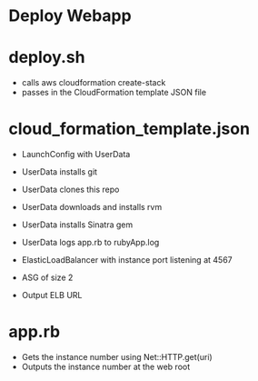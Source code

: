 # Deploy Webapp

# deploy.sh

 - calls aws cloudformation create-stack
 - passes in the CloudFormation template JSON file

# cloud_formation_template.json

 - LaunchConfig with UserData

  - UserData installs git
  - UserData clones this repo
  - UserData downloads and installs rvm
  - UserData installs Sinatra gem
  - UserData logs app.rb to rubyApp.log

 - ElasticLoadBalancer with instance port listening at 4567

 - ASG of size 2

 - Output ELB URL


# app.rb

 - Gets the instance number using Net::HTTP.get(uri)
 - Outputs the instance number at the web root
